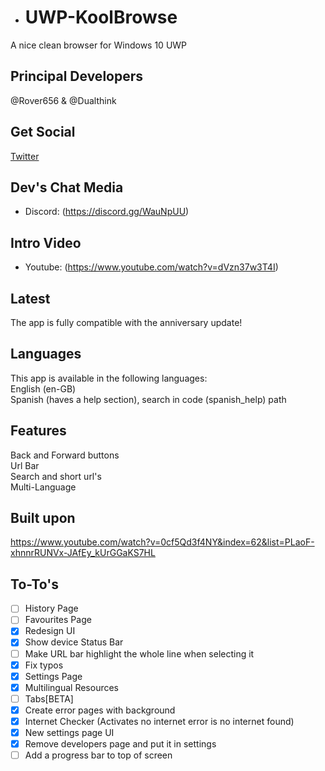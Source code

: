 
- # UWP-KoolBrowse
A nice clean browser for Windows 10 UWP

## Principal Developers
@Rover656 & @Dualthink

## Get Social
[Twitter](https://twitter.com/KoolBrowse)

## Dev's Chat Media
- Discord:  (https://discord.gg/WauNpUU)

## Intro Video
- Youtube: (https://www.youtube.com/watch?v=dVzn37w3T4I)

## Latest
The app is fully compatible with the anniversary update!

## Languages
This app is available in the following languages:</br>
English (en-GB)</br>
Spanish (haves a help section), search in code (spanish_help) path

## Features
Back and Forward buttons</br>
Url Bar</br>
Search and short url's</br>
Multi-Language</br>

## Built upon
https://www.youtube.com/watch?v=0cf5Qd3f4NY&index=62&list=PLaoF-xhnnrRUNVx-JAfEy_kUrGGaKS7HL

## To-To's
- [ ] History Page
- [ ] Favourites Page
- [x] Redesign UI
- [x] Show device Status Bar
- [ ] Make URL bar highlight the whole line when selecting it
- [x] Fix typos
- [x] Settings Page
- [x] Multilingual Resources
- [ ] Tabs[BETA]
- [x] Create error pages with background
- [x] Internet Checker (Activates no internet error is no internet found)
- [x] New settings page UI
- [x] Remove developers page and put it in settings
- [ ] Add a progress bar to top of screen
